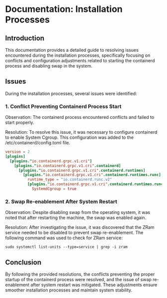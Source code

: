 # Documentation: Installation Processes

## Introduction
This documentation provides a detailed guide to resolving issues encountered during the installation processes, specifically focusing on conflicts and configuration adjustments related to starting the containerd process and disabling swap in the system.

## Issues
During the installation processes, several issues were identified:

### 1. Conflict Preventing Containerd Process Start
Observation: The containerd process encountered conflicts and failed to start properly.

Resolution:
To resolve this issue, it was necessary to configure containerd to enable System Cgroup. This configuration was added to the /etc/containerd/config.toml file.

```toml
version = 2
[plugins]
  [plugins."io.containerd.grpc.v1.cri"]
    [plugins."io.containerd.grpc.v1.cri".containerd]
      [plugins."io.containerd.grpc.v1.cri".containerd.runtimes]
        [plugins."io.containerd.grpc.v1.cri".containerd.runtimes.runc]
          runtime_type = "io.containerd.runc.v2"
          [plugins."io.containerd.grpc.v1.cri".containerd.runtimes.runc.options]
            SystemdCgroup = true
```

### 2. Swap Re-enablement After System Restart
Observation: Despite disabling swap from the operating system, it was noted that after restarting the machine, the swap was enabled again.

Resolution:
After investigating the issue, it was discovered that the ZRam service needed to be disabled to prevent swap re-enablement. The following command was used to check for ZRam service:

```shell
sudo systemctl list-units --type=service | grep -i zram
```

## Conclusion

By following the provided resolutions, the conflicts preventing the proper startup of the containerd process were resolved, and the issue of swap re-enablement after system restart was mitigated. These adjustments ensure smoother installation processes and maintain system stability.
